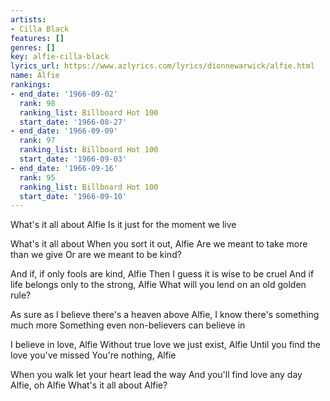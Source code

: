 ```yaml
---
artists:
- Cilla Black
features: []
genres: []
key: alfie-cilla-black
lyrics_url: https://www.azlyrics.com/lyrics/dionnewarwick/alfie.html
name: Alfie
rankings:
- end_date: '1966-09-02'
  rank: 98
  ranking_list: Billboard Hot 100
  start_date: '1966-08-27'
- end_date: '1966-09-09'
  rank: 97
  ranking_list: Billboard Hot 100
  start_date: '1966-09-03'
- end_date: '1966-09-16'
  rank: 95
  ranking_list: Billboard Hot 100
  start_date: '1966-09-10'
---
```


What's it all about Alfie
Is it just for the moment we live

What's it all about
When you sort it out, Alfie
Are we meant to take more than we give
Or are we meant to be kind?

And if, if only fools are kind, Alfie
Then I guess it is wise to be cruel
And if life belongs only to the strong, Alfie
What will you lend on an old golden rule?

As sure as I believe there's a heaven above
Alfie, I know there's something much more
Something even non-believers can believe in

I believe in love, Alfie
Without true love we just exist, Alfie
Until you find the love you've missed
You're nothing, Alfie

When you walk let your heart lead the way
And you'll find love any day Alfie, oh Alfie
What's it all about Alfie?



